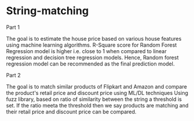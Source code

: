 # String-matching

Part 1

The goal is to estimate the house price based on various house features using machine learning algorithms.
R-Square score for Random Forest Regression model is higher i.e. close to 1 when compared to linear regression and decision tree regression models. Hence, Random forest regression model can be recommended as the final prediction model.

Part 2

The goal is to match similar products of Flipkart and Amazon and compare the product's retail price and discount price using ML/DL techniques 
Using fuzz library, based on ratio of similarity between the string a threshold is set. If the ratio meeta the threshold then we say products are matching and their retail price and discount price can be compared.
